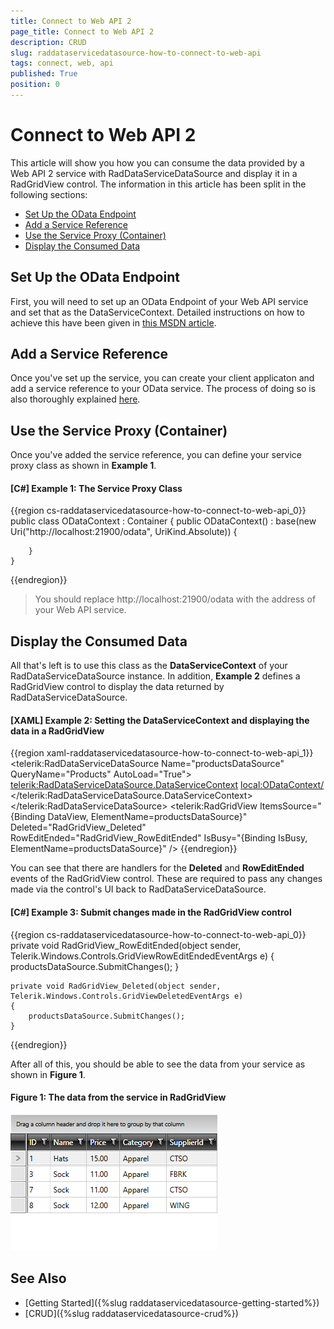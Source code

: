 ```yaml
---
title: Connect to Web API 2
page_title: Connect to Web API 2
description: CRUD
slug: raddataservicedatasource-how-to-connect-to-web-api
tags: connect, web, api
published: True
position: 0
---
```


# Connect to Web API 2

This article will show you how you can consume the data provided by a Web API 2 service with RadDataServiceDataSource and display it in a RadGridView control. The information in this article has been split in the following sections:

* [Set Up the OData Endpoint](#set-up-the-odata-endpoint)
* [Add a Service Reference](#add-a-service-reference)
* [Use the Service Proxy (Container)](#use-the-service-proxy-container)
* [Display the Consumed Data](#display-the-consumed-data)

## Set Up the OData Endpoint

First, you will need to set up an OData Endpoint of your Web API service and set that as the DataServiceContext. Detailed instructions on how to achieve this have been given in [this MSDN article](https://docs.microsoft.com/en-us/aspnet/web-api/overview/odata-support-in-aspnet-web-api/odata-v3/creating-an-odata-endpoint).

## Add a Service Reference

Once you've set up the service, you can create your client applicaton and add a service reference to your OData service. The process of doing so is also thoroughly explained [here](https://docs.microsoft.com/en-us/aspnet/web-api/overview/odata-support-in-aspnet-web-api/odata-v3/calling-an-odata-service-from-a-net-client).

## Use the Service Proxy (Container)

Once you've added the service reference, you can define your service proxy class as shown in **Example 1**.

#### __[C#] Example 1: The Service Proxy Class__

{{region cs-raddataservicedatasource-how-to-connect-to-web-api_0}}
    public class ODataContext : Container
    {
        public ODataContext()
            : base(new Uri("http://localhost:21900/odata", UriKind.Absolute))
        {

        }
    }
{{endregion}}

>You should replace http://localhost:21900/odata with the address of your Web API service.

## Display the Consumed Data

All that's left is to use this class as the **DataServiceContext** of your RadDataServiceDataSource instance. In addition, **Example 2** defines a RadGridView control to display the data returned by RadDataServiceDataSource.

#### __[XAML] Example 2: Setting the DataServiceContext and displaying the data in a RadGridView__

{{region xaml-raddataservicedatasource-how-to-connect-to-web-api_1}}
    <Grid>
        <telerik:RadDataServiceDataSource Name="productsDataSource" QueryName="Products" AutoLoad="True">
            <telerik:RadDataServiceDataSource.DataServiceContext>
                <local:ODataContext/>
            </telerik:RadDataServiceDataSource.DataServiceContext>
        </telerik:RadDataServiceDataSource>
        <telerik:RadGridView ItemsSource="{Binding DataView, ElementName=productsDataSource}" Deleted="RadGridView_Deleted" RowEditEnded="RadGridView_RowEditEnded"
                            IsBusy="{Binding IsBusy, ElementName=productsDataSource}" />
    </Grid>
{{endregion}}

You can see that there are handlers for the **Deleted** and **RowEditEnded** events of the RadGridView control. These are required to pass any changes made via the control's UI back to RadDataServiceDataSource.

#### __[C#] Example 3: Submit changes made in the RadGridView control__

{{region cs-raddataservicedatasource-how-to-connect-to-web-api_0}}
    private void RadGridView_RowEditEnded(object sender, Telerik.Windows.Controls.GridViewRowEditEndedEventArgs e)
    {
        productsDataSource.SubmitChanges();
    }

    private void RadGridView_Deleted(object sender, Telerik.Windows.Controls.GridViewDeletedEventArgs e)
    {
        productsDataSource.SubmitChanges();
    }
{{endregion}}

After all of this, you should be able to see the data from your service as shown in **Figure 1**.

#### Figure 1: The data from the service in RadGridView

![The data from the service in RadGridView](images/integrate-web-api.png)

## See Also

* [Getting Started]({%slug raddataservicedatasource-getting-started%})
* [CRUD]({%slug raddataservicedatasource-crud%})

